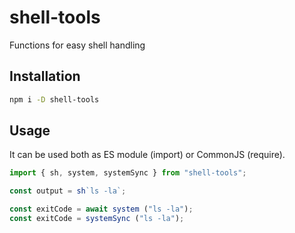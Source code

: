 # shell-tools

Functions for easy shell handling

## Installation

```sh
npm i -D shell-tools
```

## Usage

It can be used both as ES module (import) or CommonJS (require).

```js
import { sh, system, systemSync } from "shell-tools";

const output = sh`ls -la`;

const exitCode = await system ("ls -la");
const exitCode = systemSync ("ls -la");
```
